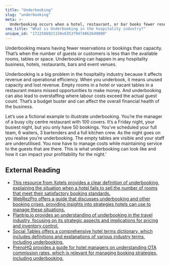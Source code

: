 ```yaml
---
title: "Underbooking"
slug: "underbooking"
meta: >-
  Underbooking occurs when a hotel, restaurant, or bar books fewer reservations than its capacity, leading to unused resources and potential revenue loss.
seo_title: "What is Underbooking in the hospitality industry?"
unique_id: "1722586921159x635379474862649000"
---
```


Underbooking means having fewer reservations or bookings than capacity. That’s when the number of guests or customers is less than the available rooms, tables or space. Underbooking can happen in any hospitality business, hotels, restaurants, bars and event venues.

Underbooking is a big problem in the hospitality industry because it affects revenue and operational efficiency. When you underbook, it means unused capacity and lost revenue. Empty rooms in a hotel or vacant tables in a restaurant means missed opportunities to make money. And underbooking can also lead to overstaffing where labour costs exceed the actual guest count. That’s a budget buster and can affect the overall financial health of the business.

Let’s use a fictional example to illustrate underbooking. You’re the manager of a busy city centre restaurant with 100 covers. It’s a Friday night, your busiest night, but you only have 50 bookings. You’ve scheduled your full team, 6 waiters, 3 bartenders and a full kitchen crew. As the night goes on you realise you’re underbooking. The empty tables are visible and your staff are underutilised. You now have to manage costs while maintaining service to the guests that are there. This is what underbooking can look like and how it can impact your profitability for the night.'

## External Reading

- [This resource from Xotels provides a clear definition of underbooking, explaining the situation when a hotel fails to sell the number of rooms that meet their satisfactory booking standards.](https://www.xotels.com/en/glossary/underbooked)
- [WebRezPro offers a guide that discusses underbooking and other booking crises, providing insights into strategies hotels can use to manage these situations.](https://webrezpro.com/over-under-and-double-a-hoteliers-guide-to-booking-crises/)
- [Plantrip.io provides an understanding of underbooking in the travel industry, focusing on its strategic aspects and implications for pricing and inventory control.](https://plantrip.io/glossary/underbooking)
- [Social Tables offers a comprehensive hotel terms dictionary, which includes definitions and explanations of various industry terms, including underbooking.](https://www.socialtables.com/blog/hospitality/hotel-terms-dictionary/)
- [PrenoHQ provides a guide for hotel managers on understanding OTA commission rates, which is relevant for managing booking strategies, including underbooking.](https://prenohq.com/blog/understanding-ota-commission-rates-a-guide-for-hotel-managers/)